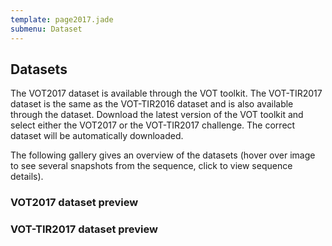 ```yaml
---
template: page2017.jade
submenu: Dataset
---
```


## Datasets

The VOT2017 dataset is available through the VOT toolkit. The VOT-TIR2017 dataset is the same as the VOT-TIR2016 dataset and is also available through the dataset.
Download the latest version of the VOT toolkit and select either the VOT2017 or the VOT-TIR2017 challenge. The correct dataset will be automatically downloaded.

The following gallery gives an overview of the datasets (hover over image to see several snapshots from the sequence, click to view sequence details).

### VOT2017 dataset preview

<div class="gallery" data-votdataset="http://data.votchallenge.net/vot2017/main/description.json" />

### VOT-TIR2017 dataset preview

<div class="gallery" data-votdataset="http://data.votchallenge.net/vot2017/thermal/description.json" />


